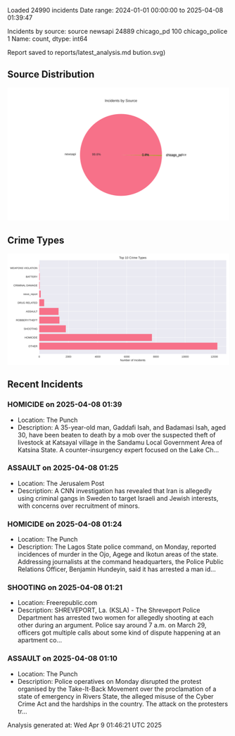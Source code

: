 
Loaded 24990 incidents
Date range: 2024-01-01 00:00:00 to 2025-04-08 01:39:47

Incidents by source:
source
newsapi           24889
chicago_pd          100
chicago_police        1
Name: count, dtype: int64

Report saved to reports/latest_analysis.md
bution.svg)

## Source Distribution
![Source Distribution](images/source_distribution.svg)

## Crime Types
![Crime Types](images/crime_types.svg)

## Recent Incidents

### HOMICIDE on 2025-04-08 01:39
- Location: The Punch
- Description: A 35-year-old man, Gaddafi Isah, and Badamasi Isah, aged 30, have been beaten to death by a mob over the suspected theft of livestock at Katsayal village in the Sandamu Local Government Area of Katsina State. A counter-insurgency expert focused on the Lake Ch…


### ASSAULT on 2025-04-08 01:25
- Location: The Jerusalem Post
- Description: A CNN investigation has revealed that Iran is allegedly using criminal gangs in Sweden to target Israeli and Jewish interests, with concerns over recruitment of minors.


### HOMICIDE on 2025-04-08 01:24
- Location: The Punch
- Description: The Lagos State police command, on Monday, reported incidences of murder in the Ojo, Agege and Ikotun areas of the state. Addressing journalists at the command headquarters, the Police Public Relations Officer, Benjamin Hundeyin, said it has arrested a man id…


### SHOOTING on 2025-04-08 01:21
- Location: Freerepublic.com
- Description: SHREVEPORT, La. (KSLA) - The Shreveport Police Department has arrested two women for allegedly shooting at each other during an argument. Police say around 7 a.m. on March 29, officers got multiple calls about some kind of dispute happening at an apartment co…


### ASSAULT on 2025-04-08 01:10
- Location: The Punch
- Description: Police operatives on Monday disrupted the protest organised by the Take-It-Back Movement over the proclamation of a state of emergency in Rivers State, the alleged misuse of the Cyber Crime Act and the hardships in the country. The attack on the protesters tr…

Analysis generated at: Wed Apr  9 01:46:21 UTC 2025
